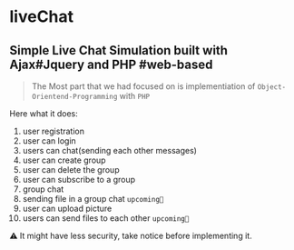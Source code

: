 # liveChat
## Simple Live Chat Simulation built with Ajax#Jquery and PHP #web-based
> The Most part that we had focused on is implementiation of `Object-Orientend-Programming` with `PHP`

Here what it does:
1. user registration
2. user can login
3. users can chat(sending each other messages)
4. user can create group
5. user can delete the group
6. user can subscribe to a group
7. group chat
8. sending file in a group chat `upcoming🧭`
9. user can upload picture
10. users can send files to each other `upcoming🧭`

⚠ It might have less security, take notice before implementing it.
